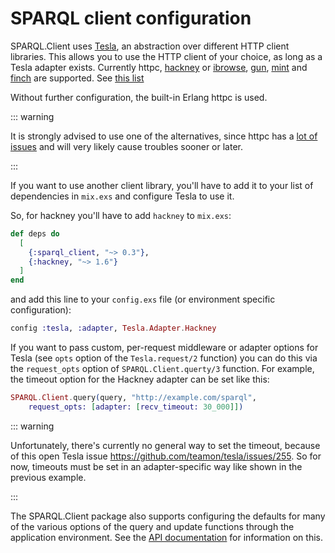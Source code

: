 # SPARQL client configuration

SPARQL.Client uses [Tesla](https://github.com/teamon/tesla), an abstraction over different HTTP client libraries. This allows you to use the HTTP client of your choice, as long as a Tesla adapter exists. Currently httpc, [hackney](https://github.com/benoitc/hackney) or [ibrowse](https://github.com/cmullaparthi/ibrowse), [gun](https://github.com/ninenines/gun), [mint](https://github.com/elixir-mint/mint) and [finch](https://github.com/sneako/finch) are supported. See [this list](https://github.com/teamon/tesla#adapters) 

Without further configuration, the built-in Erlang httpc is used. 

::: warning

It is strongly advised to use one of the alternatives, since httpc has a [lot of issues](https://github.com/teamon/tesla/issues?utf8=%E2%9C%93&q=is%3Aissue+label%3Ahttpc+) and will very likely cause troubles sooner or later.

:::

If you want to use another client library, you'll have to add it to your list of dependencies in `mix.exs` and configure Tesla to use it.

So, for hackney you'll have to add `hackney` to `mix.exs`:

```elixir
def deps do
  [
    {:sparql_client, "~> 0.3"},
    {:hackney, "~> 1.6"}
  ]
end
```

and add this line to your `config.exs` file (or environment specific configuration):

```elixir
config :tesla, :adapter, Tesla.Adapter.Hackney
```


If you want to pass custom, per-request middleware or adapter options for Tesla (see `opts` option of the `Tesla.request/2` function) you can do this via the `request_opts` option of `SPARQL.Client.querty/3` function. For example, the timeout option for the Hackney adapter can be set like this:

```elixir
SPARQL.Client.query(query, "http://example.com/sparql",
    request_opts: [adapter: [recv_timeout: 30_000]])
```

::: warning

Unfortunately, there's currently no general way to set the timeout, because of this open Tesla issue <https://github.com/teamon/tesla/issues/255>. So for now, timeouts must be set in an adapter-specific way like shown in the previous example.

:::

The SPARQL.Client package also supports configuring the defaults for many of the various options of the query and update functions through the application environment. See the [API documentation](http://hexdocs.pm/sparql_client/SPARQL.Client.html) for information on this.

